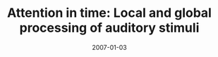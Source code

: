 ---
title: "Attention in time: Local and global processing of auditory stimuli"
collection: publications
permalink: /publication/2007_attention-in-time:-local-and-global-processing-of-
date: 2007-01-03
year: 2007
venue: 'Neuropsychologia'
authors: 'Sanders L &amp; Poeppel D'
number: '54'
citation: 'Sanders L &amp; Poeppel D (2007). Attention in time: Local and global processing of auditory stimuli. Neuropsychologia.'
category: 'article'
---